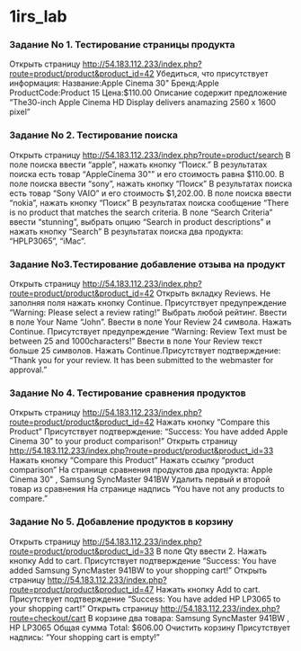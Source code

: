 # 1irs_lab

### Задание No 1. Тестирование страницы продукта

Открыть страницу http://54.183.112.233/index.php?route=product/product&product_id=42 Убедиться, что присутствует информация: Название:Apple Cinema 30" Бренд:Apple ProductCode:Product 15 Цена:$110.00 Описание содержит предложение “The30-inch Apple Cinema HD Display delivers anamazing 2560 x 1600 pixel”

### Задание No 2. Тестирование поиска

Открыть страницу http://54.183.112.233/index.php?route=product/search В поле поиска ввести “apple”, нажать кнопку “Поиск.” В результатах поиска есть товар “AppleCinema 30"” и его стоимость равна $110.00. В поле поиска ввести “sony”, нажать кнопку “Поиск” В результатах поиска есть товар “Sony VAIO” и его стоимость $1,202.00. В поле поиска ввести “nokia”, нажать кнопку “Поиск” В результатах поиска сообщение “There is no product that matches the search criteria. В поле “Search Criteria” ввести “stunning”, выбрать опцию “Search in product descriptions” и нажать кнопку “Search” В результатах поиска два продукта: “HPLP3065”, “iMac”.

### Задание No3.Тестирование добавление отзыва на продукт

Открыть страницу http://54.183.112.233/index.php?route=product/product&product_id=42 Открыть вкладку Reviews. Не заполняя поля нажать кнопку Continue. Присутствует предупреждение “Warning: Please select a review rating!” Выбрать любой рейтинг. Ввести в поле Your Name “John”. Ввести в поле Your Review 24 символа. Нажать Continue. Присутствует предупреждение “Warning: Review Text must be between 25 and 1000characters!” Ввести в поле Your Review текст больше 25 символов. Нажать Continue.Присутствует подтверждение: “Thank you for your review. It has been submitted to the webmaster for approval.”

### Задание No 4. Тестирование сравнения продуктов

Открыть страницу http://54.183.112.233/index.php?route=product/product&product_id=42 Нажать кнопку “Compare this Product” Присутствует подтверждение: “Success: You have added Apple Cinema 30" to your product comparison!” Открыть страницу http://54.183.112.233/index.php?route=product/product&product_id=33 Нажать кнопку “Compare this Product” Нажать ссылку “product comparison” На странице сравнения продуктов два продукта: Apple Cinema 30" , Samsung SyncMaster 941BW Удалить первый и второй товар из сравнения На странице надпись “You have not any products to compare.”

### Задание No 5. Добавление продуктов в корзину

Открыть страницу http://54.183.112.233/index.php?route=product/product&product_id=33 В поле Qty ввести 2. Нажать кнопку Add to cart. Присутствует подтверждение “Success: You have added Samsung SyncMaster 941BW to your shopping cart!” Открыть страницу http://54.183.112.233/index.php?route=product/product&product_id=47 Нажать кнопку Add to cart. Присутствует подтверждение “Success: You have added HP LP3065 to your shopping cart!” Открыть страницу http://54.183.112.233/index.php?route=checkout/cart В корзине два товара: Samsung SyncMaster 941BW , HP LP3065 Общая сумма Total: $606.00 Очистить корзину Присутствует надпись: “Your shopping cart is empty!”

